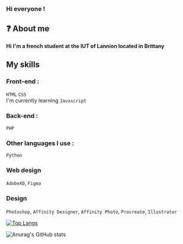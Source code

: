 
### Hi everyone !

## ❓ About me
**Hi**
**I'm a french student at the IUT of Lannion located in Brittany**

## My skills
### Front-end :
`HTML` `CSS` 
\
I'm currently learning `Javascript`
### Back-end :
`PHP` 
### Other languages I use :
`Python`
### Web design
`AdobeXD`, `Figma`
### Design
`Photoshop`, `Affinity Designer`, `Affinity Photo`, `Procreate`, `Illustrator`

[![Top Langs](https://github-readme-stats.vercel.app/api/top-langs/?username=Lola0810&layout=compact)](https://github.com/anuraghazra/github-readme-stats)

![Anurag's GitHub stats](https://github-readme-stats.vercel.app/api?username=Lola0810&show_icons=true&theme=onedark)
